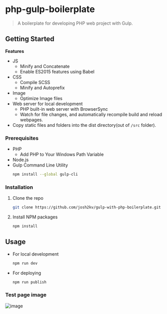 # php-gulp-boilerplate

> A boilerplate for developing PHP web project with Gulp.

## Getting Started

**Features**

-   JS
    -   Minify and Concatenate
    -   Enable ES2015 features using Babel
-   CSS
    -   Compile SCSS
    -   Minify and Autoprefix
-   Image
    -   Optimize Image files
-   Web server for local development
    -   PHP built-in web server with BrowserSync
    -   Watch for file changes, and automatically recompile build and reload webpages.
-   Copy static files and folders into the dist directory(out of `/src` folder).

### Prerequisites

-   PHP
    -   Add PHP to Your Windows Path Variable
-   Node.js
-   Gulp Command Line Utility
    ```sh
    npm install --global gulp-cli
    ```

### Installation

1. Clone the repo
    ```sh
    git clone https://github.com/josh2kv/gulp-with-php-boilerplate.git
    ```
2. Install NPM packages
    ```sh
    npm install
    ```

## Usage

-   For local development
    ```sh
    npm run dev
    ```
-   For deploying
    ```sh
    npm run publish
    ```

### Test page image

![image](https://user-images.githubusercontent.com/79514508/144784823-b94253dc-972a-4f2c-8131-513fd47f1d1b.png)
